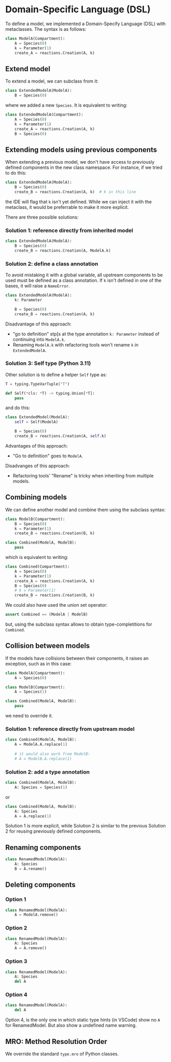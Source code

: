 # Domain-Specific Language (DSL)

To define a model, we implemented a Domain-Specify Language (DSL) with metaclasses. The syntax is as follows:

```python
class ModelA(Compartment):
    A = Species(0)
    k = Parameter(1)
    create_A = reactions.Creation(A, k)
```

## Extend model

To extend a model, we can subclass from it:

```python
class ExtendedModelA(ModelA):
    B = Species(0)
```

where we added a new `Species`. It is equivalent to writing:

```python
class ExtendedModelA(Compartment):
    A = Species(0)
    k = Parameter(1)
    create_A = reactions.Creation(A, k)
    B = Species(0)
```

## Extending models using previous components

When extending a previous model, we don't have access to previously defined components in the new class namespace. For instance, if we tried to do this:

```python
class ExtendedModelA(ModelA):
    B = Species(0)
    create_B = reactions.Creation(A, k)  # k in this line
```

the IDE will flag that `k` isn't yet defined. While we can inject it with the metaclass, it would be preferrable to make it more explicit.

There are three possible solutions:

### Solution 1: reference directly from inherited model

```python
class ExtendedModelA(ModelA):
    B = Species(0)
    create_B = reactions.Creation(A, ModelA.k)
```

### Solution 2: define a class annotation

To avoid mistaking it with a global variable, all upstream components to be used must be defined as a class annotation. If `k` isn't defined in one of the bases, it will raise a `NameError`.

```python
class ExtendedModelA(ModelA):
    k: Parameter

    B = Species(0)
    create_B = reactions.Creation(A, k)
```

Disadvantage of this approach:
- "go to definition" stp[s at the type annotation `k: Parameter` instead of continuing into `ModelA.k`.
- Renaming `ModelA.k` with refactoring tools won't rename `k` in `ExtendedModelA`.

### Solution 3: Self type (Python 3.11)

Other solution is to define a helper `Self` type as:

```python
T = typing.TypeVarTuple("T")

def Self(*cls: *T) -> typing.Union[*T]:
    pass
```

and do this:

```python
class ExtendedModel(ModelA):
    self = Self(ModelA)

    B = Species(0)
    create_B = reactions.Creation(A, self.k)
```

Advantages of this approach:
- "Go to definition" goes to `ModelA`.

Disadvanges of this approach:
- Refactoring tools' "Rename" is tricky when inheriting from multiple models.

## Combining models

We can define another model and combine them using the subclass syntax:

```python
class ModelB(Compartment):
    B = Species(0)
    k = Parameter(1)
    create_B = reactions.Creation(B, k)

class Combined(ModelA, ModelB):
    pass
```

which is equivalent to writing:

```python
class Combined(Compartment):
    A = Species(0)
    k = Parameter(1)
    create_A = reactions.Creation(A, k)
    B = Species(0)
    # k = Parameter(1)
    create_B = reactions.Creation(B, k)
```

We could also have used the union set operator:

```python
assert Combined == (ModelA | ModelB)
```

but, using the subclass syntax allows to obtain type-completitions for `Combined`.

## Collision between models

If the models have collisions between their components, it raises an exception, such as in this case:

```python
class ModelA(Compartment):
    A = Species(0)

class ModelB(Compartment):
    A = Species(1)

class Combined(ModelA, ModelB):
    pass
```

we need to override it.

### Solution 1: reference directly from upstream model

```python
class Combined(ModelA, ModelB):
    A = ModelA.A.replace(1)
    
    # it would also work from ModelB:
    # A = ModelB.A.replace(1)
```

### Solution 2: add a type annotation

```python
class Combined(ModelA, ModelB):
    A: Species = Species(1)
```

or

```python
class Combined(ModelA, ModelB):
    A: Species
    A = A.replace(1)
```

Solution 1 is more explicit, while Solution 2 is similar to the previous Solution 2 for reusing previously defined components.

## Renaming components

```python
class RenamedModel(ModelA):
    A: Species
    B = A.rename()
```

## Deleting components

### Option 1

```python
class RenamedModel(ModelA):
    A = ModelA.remove()
```

### Option 2

```python
class RenamedModel(ModelA):
    A: Species
    A = A.remove()
```

### Option 3

```python
class RenamedModel(ModelA):
    A: Species
    del A
```

### Option 4

```python
class RenamedModel(ModelA):
    del A
```

Option 4, is the only one in which static type hints (in VSCode) show no `A` for RenamedModel. But also show a undefined name warning.

## MRO: Method Resolution Order

We override the standard `type.mro` of Python classes.

